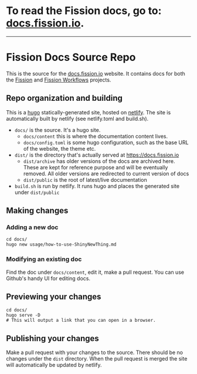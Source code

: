 # To read the Fission docs, go to: [docs.fission.io](https://docs.fission.io).

---

# Fission Docs Source Repo

This is the source for the [docs.fission.io](https://docs.fission.io)
website.  It contains docs for both the
[Fission](https://github.com/fission/fission) and [Fission
Workflows](https://github.com/fission/fission-workflows) projects.

## Repo organization and building

This is a [hugo](https://gohugo.io) statically-generated site, hosted
on [netlify](https://netlify.com).  The site is automatically built by
netlify (see netlify.toml and build.sh).

 * `docs/` is the source. It's a hugo site.
   * `docs/content` this is where the documentation content lives.
   * `docs/config.toml` is some hugo configuration, such as the base URL of the website, the theme etc.
 * `dist/` is the directory that's actually served at https://docs.fission.io
   * `dist/archive` has older versions of the docs are archived here. These are kept for reference purpose and will be eventually removed. All older versions are redirected to current version of docs
   * `dist/public` is the root of latest/live documentation
 * `build.sh` is run by netlify. It runs hugo and places the generated
   site under `dist/public`

## Making changes

### Adding a new doc

```
cd docs/
hugo new usage/how-to-use-ShinyNewThing.md
```

### Modifying an existing doc

Find the doc under `docs/content`, edit it, make a pull request.  You
can use Github's handy UI for editing docs.

## Previewing your changes

```
cd docs/
hugo serve -D
# This will output a link that you can open in a browser.
```

## Publishing your changes

Make a pull request with your changes to the source.  There should be
no changes under the `dist` directory. When the pull request is merged the site will automatically be updated
by netlify.

